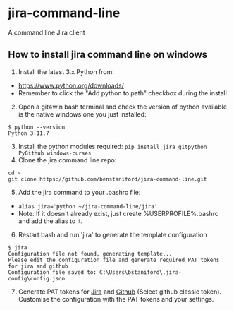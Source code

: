 # jira-command-line
A command line Jira client

## How to install jira command line on windows
1. Install the latest 3.x Python from:
* https://www.python.org/downloads/
* Remember to click the "Add python to path" checkbox during the install
2. Open a git4win bash terminal and check the version of python available is the native windows one you just installed:
```
$ python --version
Python 3.11.7
```
3. Install the python modules required:
`pip install jira gitpython PyGithub windows-curses`
4. Clone the jira command line repo:
```
cd ~
git clone https://github.com/benstaniford/jira-command-line.git
```
5. Add the jira command to your .bashrc file:
* `alias jira='python ~/jira-command-line/jira'`
* Note: If it doesn't already exist, just create %USERPROFILE%\.bashrc and add the alias to it.
6. Restart bash and run 'jira' to generate the template configuration
```
$ jira
Configuration file not found, generating template...
Please edit the configuration file and generate required PAT tokens for jira and github
Configuration file saved to: C:\Users\bstaniford\.jira-config\config.json
```
7. Generate PAT tokens for [Jira](https://id.atlassian.com/manage-profile/security/api-tokens) and [Github](https://github.com/settings/tokens) (Select github classic token). Customise the configuration with the PAT tokens and your settings.

